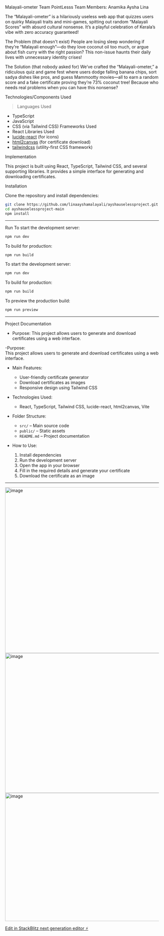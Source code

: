 Malayali-ometer
Team PointLesss
Team Members: Anamika
             Aysha Lina
             
The “Malayali-ometer” is a hilariously useless web app that quizzes users on quirky Malayali traits and mini-games, spitting out random “Malayali Scores” with absurd cultural nonsense. It’s a playful celebration of Kerala’s vibe with zero accuracy guaranteed!

The Problem (that doesn't exist)
People are losing sleep wondering if they’re “Malayali enough”—do they love coconut oil too much, or argue about fish curry with the right passion? This non-issue haunts their daily lives with unnecessary identity crises!

The Solution (that nobody asked for)
We’ve crafted the “Malayali-ometer,” a ridiculous quiz and game fest where users dodge falling banana chips, sort sadya dishes like pros, and guess Mammootty movies—all to earn a random score and a fake certificate proving they’re 73% coconut tree! Because who needs real problems when you can have this nonsense?

Technologies/Components Used
>Languages Used
- TypeScript
- JavaScript
- CSS (via Tailwind CSS)
Frameworks Used
- React
Libraries Used
- [lucide-react](https://lucide.dev/) (for icons)
- [html2canvas](https://html2canvas.hertzen.com/) (for certificate download)
- [tailwindcss](https://tailwindcss.com/) (utility-first CSS framework)

 Implementation

This project is built using React, TypeScript, Tailwind CSS, and several supporting libraries. It provides a simple interface for generating and downloading certificates.

 Installation

Clone the repository and install dependencies:
```sh
git clone https://github.com/linaayshamalayali/ayshauselessproject.git
cd ayshauselessproject-main
npm install
```
---
 Run
To start the development server:
```sh
npm run dev
```
To build for production:

```sh
npm run build
```
To start the development server:

```sh
npm run dev
```
To build for production:

```sh
npm run build
```
To preview the production build:

```sh
npm run preview
```
---
Project Documentation

- Purpose:
  This project allows users to generate and download certificates using a web interface.
  
-Purpose:  
  This project allows users to generate and download certificates using a web interface.

- Main Features:
  - User-friendly certificate generator  
  - Download certificates as images  
  - Responsive design using Tailwind CSS

- Technologies Used: 
  - React, TypeScript, Tailwind CSS, lucide-react, html2canvas, Vite

- Folder Structure:  
  - `src/` – Main source code  
  - `public/` – Static assets  
  - `README.md` – Project documentation

- How to Use:
  1. Install dependencies  
  2. Run the development server  
  3. Open the app in your browser  
  4. Fill in the required details and generate your certificate  
  5. Download the certificate as an image

---

<img width="1350" height="542" alt="image" src="https://github.com/user-attachments/assets/545f1529-f316-44a9-acde-22cd63b1f7c5" />

<img width="934" height="457" alt="image" src="https://github.com/user-attachments/assets/b8e6f66e-35bb-4e49-9e13-2366b928ea17" />

<img width="947" height="419" alt="image" src="https://github.com/user-attachments/assets/708f4693-b8b8-44a0-a046-c4dd96e7f878" />






[Edit in StackBlitz next generation editor ⚡️](https://stackblitz.com/~/github.com/linaayshamalayali/ayshauselessproject)
